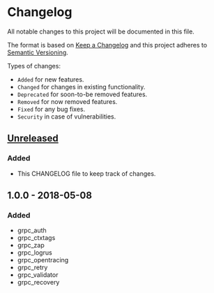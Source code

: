 # Changelog
All notable changes to this project will be documented in this file.

The format is based on [Keep a Changelog](http://keepachangelog.com/en/1.0.0/)
and this project adheres to [Semantic Versioning](http://semver.org/spec/v2.0.0.html).

Types of changes:
- `Added` for new features.
- `Changed` for changes in existing functionality.
- `Deprecated` for soon-to-be removed features.
- `Removed` for now removed features.
- `Fixed` for any bug fixes.
- `Security` in case of vulnerabilities.

## [Unreleased]
### Added
- This CHANGELOG file to keep track of changes.

## 1.0.0 - 2018-05-08
### Added
- grpc_auth
- grpc_ctxtags
- grpc_zap
- grpc_logrus
- grpc_opentracing
- grpc_retry
- grpc_validator
- grpc_recovery

[Unreleased]: https://github.com/grpc-ecosystem/go-grpc-middleware/compare/v1.0.0...HEAD
